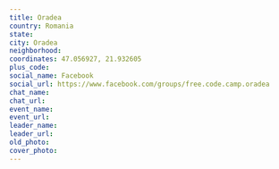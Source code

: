 ```yaml
---
title: Oradea
country: Romania
state: 
city: Oradea
neighborhood: 
coordinates: 47.056927, 21.932605
plus_code:
social_name: Facebook
social_url: https://www.facebook.com/groups/free.code.camp.oradea
chat_name:
chat_url:
event_name:
event_url:
leader_name:
leader_url:
old_photo: 
cover_photo:
---
```

